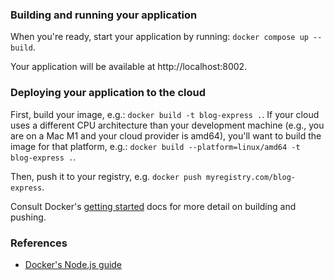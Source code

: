 ### Building and running your application

When you're ready, start your application by running:
`docker compose up --build`.

Your application will be available at http://localhost:8002.

### Deploying your application to the cloud

First, build your image, e.g.: `docker build -t blog-express .`.
If your cloud uses a different CPU architecture than your development
machine (e.g., you are on a Mac M1 and your cloud provider is amd64),
you'll want to build the image for that platform, e.g.:
`docker build --platform=linux/amd64 -t blog-express .`.

Then, push it to your registry, e.g. `docker push myregistry.com/blog-express`.

Consult Docker's [getting started](https://docs.docker.com/go/get-started-sharing/)
docs for more detail on building and pushing.

### References
* [Docker's Node.js guide](https://docs.docker.com/language/nodejs/)